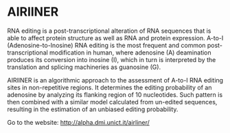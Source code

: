 # AIRlINER
RNA editing is a post-transcriptional alteration of RNA sequences that is able to affect protein structure as well as RNA and protein expression. A-to-I (Adenosine-to-Inosine) RNA editing is the most frequent and common post-transcriptional modification in human, where adenosine (A) deamination produces its conversion into inosine (I), which in turn is interpreted by the translation and splicing machineries as guanosine (G).

AIRlINER is an algorithmic approach to the assessment of A-to-I RNA editing sites in non-repetitive regions.
It determines the editing probability of an adenosine by analyzing its flanking region of 10 nucleotides. Such pattern is then combined with a similar model calculated from un-edited sequences, resulting in the estimation of an unbiased editing probability.

Go to the website: http://alpha.dmi.unict.it/airliner/
